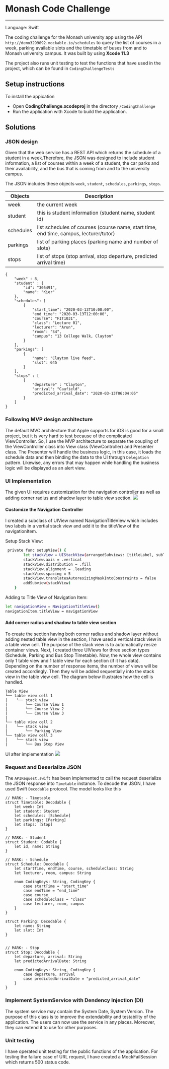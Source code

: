 # Monash Code Challenge
---
Language: Swift 

The coding challenge for the Monash university app using the API `http://demo3299092.mockable.io/schedules` to query the list of courses in a week, parking available slots and the timetable of buses from and to Monash university campus. It was built by using **Xcode 11.3**

The project also runs unit testing to test the functions that have used in the project, which can be found in `CodingChallengeTests`


## Setup instructions
To install the appication 
* Open **CodingChallenge.xcodeproj** in the directory `/CodingChallenge`
* Run the application with Xcode to build the application.

## Solutions 

### JSON design
Given that the web service has a REST API which returns the schedule of a student in a week.Therefore, the JSON was designed to include student information, a list of courses within a week of a student, the car parks and their availability, and the bus that is coming from and to the university campus.

The JSON includes these objects `week`, `student`, `schedules`, `parkings`, `stops`.  

| Objects | Description |           
| ------ | ------ |
| week   | the current week  | 
| student | this is student information (student name, student id) |  
| schedules | list schedules of courses (course name, start time, end time, campus, lecturer/tutor)|   
| parkings  | list of parking places (parking name and number of slots)|   
| stops | list of stops (stop arrival, stop departure, predicted arrival time)|   
```
{
    "week" : 8,
    "student" : {
        "id": "305491",
        "name": "Kier"
    },
    "schedules": [
        {
            "start_time": "2020-03-13T10:00:00",
            "end_time": "2020-03-13T12:00:00",
            "course": "FIT1031",
            "class": "Lecture 01",
            "lecturer": "Arun",
            "room": "S4",
            "campus": "13 College Walk, Clayton"
        }
    ],
    "parkings": [
        {
            "name": "Clayton live feed",
            "slot": 645
        }
    ],
    "stops" : [
        {
            "departure" : "Clayton",
            "arrival": "Caufield",
            "predicted_arrival_date": "2020-03-13T06:04:05"
        }
    ]
}

```

### Following MVP design architecture

The default MVC architecture that Apple supports for iOS is good for a small project, but it is very hard to test because of the complicated ViewController. So, I use the MVP architecture to separate the coupling of the ViewController class into View class (ViewController) and Presenter class. The Presenter will handle the business logic, in this case, it loads the schedule data and then binding the data to the UI through `Delegation` pattern. Likewise, any errors that may happen while handling the business logic will be displayed as an alert view.

### UI Implementation
The given UI requires customization for the navigation controller as well as adding corner radius and shadow layer to table view section. 
![](app_design.png)
#### Customize the Navigation Controller
I created a subclass of UIView named NavigationTitleView which includes two labels in a vertial stack view and add it to the titleView of the navigationItem. 

Setup Stack View: 
```sh
 private func setupView() {
        let stackView = UIStackView(arrangedSubviews: [titleLabel, subTitleLabel])
        stackView.axis = .vertical
        stackView.distribution = .fill
        stackView.alignment = .leading
        stackView.spacing = 5
        stackView.translatesAutoresizingMaskIntoConstraints = false
        addSubview(stackView)
    }
```

Adding to Title View of Navigation Item: 

```sh
let navigationView = NavigationTitleView()
navigationItem.titleView = navigationView
```

#### Add corner radius and shadow to table view section
To create the section having both corner radius and shadow layer without adding nested table view in the section, I have used a vertical stack view in a table view cell. The purpose of the stack view is to automatically resize container views. Next, I created three UIViews for three section types (Schedule, Parking and Bus Stop Timetable). Now, the whole view contains only 1 table view and 1 table view for each section (if it has data). Depending on the number of response items, the number of views will be created accordingly. Then they will be added sequentially into the stack view in the table view cell. The diagram below illustrates how the cell is handled.
```
Table View
└── table view cell 1
│    └── stack view
|        └── Course View 1
|        └── Course View 2
|        └── Course View 3
|
└── table view cell 2
│    └── stack view
|        └── Parking View 
└── table view cell 3
│    └── stack view
|        └── Bus Stop View 
```
UI after implementation
![](app_screenshot_1.png)
### Request and Deserialize JSON
The `APIRequest.swift` has been implemented to call the request deserialize the JSON response into `Timetable` instance. To decode the JSON, I have used Swift `Decodable` protocol. The model looks like this
```
// MARK: - Timetable
struct Timetable: Decodable {
    let week: Int
    let student: Student
    let schedules: [Schedule]
    let parkings: [Parking]
    let stops: [Stop]
}

// MARK: - Student
struct Student: Codable {
    let id, name: String
}

// MARK: - Schedule
struct Schedule: Decodable {
    let startTime, endTime, course, scheduleClass: String
    let lecturer, room, campus: String

    enum CodingKeys: String, CodingKey {
        case startTime = "start_time"
        case endTime = "end_time"
        case course
        case scheduleClass = "class"
        case lecturer, room, campus
    }
}

struct Parking: Decodable {
    let name: String
    let slot: Int
}


// MARK: - Stop
struct Stop: Decodable {
    let departure, arrival: String
    let predictedArrivalDate: String

    enum CodingKeys: String, CodingKey {
        case departure, arrival
        case predictedArrivalDate = "predicted_arrival_date"
    }
}

```
### Implement SystemService with Dendency Injection (DI)
The system service may contain the System Date, System Version. The purpose of this class is to improve the extendability and testability of the application. The users can now use the service in any places. Moreover, they can extend it to use for other purposes. 




### Unit testing
I have operated unit testing for the public functions of the application. For testing the failure case of URL request, I have created a MockFailSession which returns 500 status code. 
